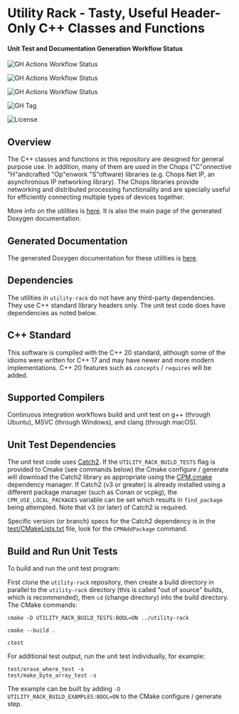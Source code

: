 # Utility Rack - Tasty, Useful Header-Only C++ Classes and Functions

#### Unit Test and Documentation Generation Workflow Status

![GH Actions Workflow Status](https://img.shields.io/github/actions/workflow/status/connectivecpp/utility-rack/build_run_unit_test_cmake.yml?branch=main&label=GH%20Actions%20build,%20unit%20tests%20on%20main)

![GH Actions Workflow Status](https://img.shields.io/github/actions/workflow/status/connectivecpp/utility-rack/build_run_unit_test_cmake.yml?branch=develop&label=GH%20Actions%20build,%20unit%20tests%20on%20develop)

![GH Actions Workflow Status](https://img.shields.io/github/actions/workflow/status/connectivecpp/utility-rack/gen_docs.yml?branch=main&label=GH%20Actions%20generate%20docs)

![GH Tag](https://img.shields.io/github/v/tag/connectivecpp/utility-rack?label=GH%20tag)

![License](https://img.shields.io/badge/License-Boost%201.0-blue)

## Overview

The C++ classes and functions in this repository are designed for general purpose use. In addition, many of them are used in the Chops ("C"onnective "H"andcrafted "Op"enwork "S"oftware) libraries (e.g. Chops Net IP, an asynchronous IP networking library). The Chops libraries provide networking and distributed processing functionality and are specially useful for efficiently connecting multiple types of devices together.

More info on the utilities is [here](include/utility/overview.md). It is also the main page of the generated Doxygen documentation.

## Generated Documentation

The generated Doxygen documentation for these utilities is [here](https://connectivecpp.github.io/utility-rack/).

## Dependencies

The utilities in `utility-rack` do not have any third-party dependencies. They use C++ standard library headers only. The unit test code does have dependencies as noted below.

## C++ Standard

This software is compiled with the C++ 20 standard, although some of the idioms were written for C++ 17 and may have newer and more modern implementations. C++ 20 features such as `concepts` / `requires` will be added.

## Supported Compilers

Continuous integration workflows build and unit test on g++ (through Ubuntu), MSVC (through Windows), and clang (through macOS).

## Unit Test Dependencies

The unit test code uses [Catch2](https://github.com/catchorg/Catch2). If the `UTILITY_RACK_BUILD_TESTS` flag is provided to Cmake (see commands below) the Cmake configure / generate will download the Catch2 library as appropriate using the [CPM.cmake](https://github.com/cpm-cmake/CPM.cmake) dependency manager. If Catch2 (v3 or greater) is already installed using a different package manager (such as Conan or vcpkg), the `CPM_USE_LOCAL_PACKAGES` variable can be set which results in `find_package` being attempted. Note that v3 (or later) of Catch2 is required.

Specific version (or branch) specs for the Catch2 dependency is in the [test/CMakeLists.txt](test/CMakeLists.txt) file, look for the `CPMAddPackage` command.

## Build and Run Unit Tests

To build and run the unit test program:

First clone the `utility-rack` repository, then create a build directory in parallel to the `utility-rack` directory (this is called "out of source" builds, which is recommended), then `cd` (change directory) into the build directory. The CMake commands:

```
cmake -D UTILITY_RACK_BUILD_TESTS:BOOL=ON ../utility-rack

cmake --build .

ctest
```

For additional test output, run the unit test individually, for example:

```
test/erase_where_test -s
test/make_byte_array_test -s
```

The example can be built by adding `-D UTILITY_RACK_BUILD_EXAMPLES:BOOL=ON` to the CMake configure / generate step.

